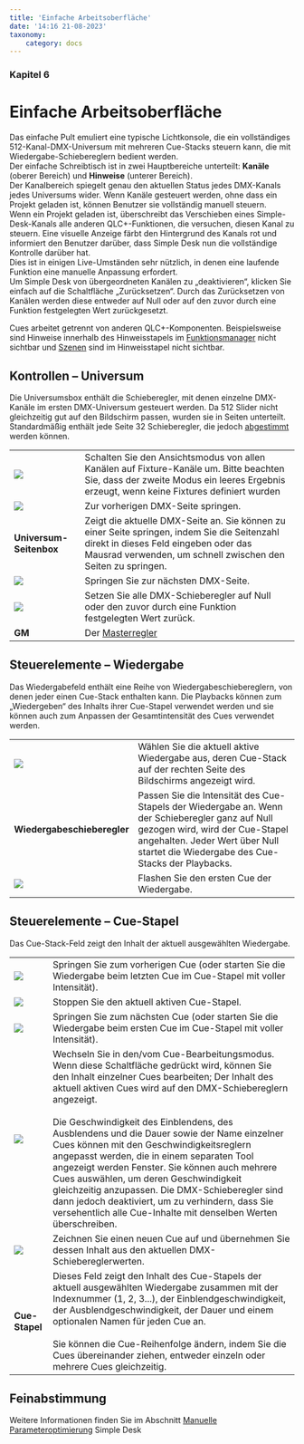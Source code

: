 ```yaml
---
title: 'Einfache Arbeitsoberfläche'
date: '14:16 21-08-2023'
taxonomy:
    category: docs
---
```


<style>
    #chapter p {
        text-align: left;
    }
</style>
### Kapitel 6

# Einfache Arbeitsoberfläche

Das einfache Pult emuliert eine typische Lichtkonsole, die ein vollständiges 512-Kanal-DMX-Universum mit mehreren Cue-Stacks steuern kann, die mit Wiedergabe-Schiebereglern bedient werden.  
Der einfache Schreibtisch ist in zwei Hauptbereiche unterteilt: **Kanäle** (oberer Bereich) und **Hinweise** (unterer Bereich).  
Der Kanalbereich spiegelt genau den aktuellen Status jedes DMX-Kanals jedes Universums wider. Wenn Kanäle gesteuert werden, ohne dass ein Projekt geladen ist, können Benutzer sie vollständig manuell steuern.  
Wenn ein Projekt geladen ist, überschreibt das Verschieben eines Simple-Desk-Kanals alle anderen QLC+-Funktionen, die versuchen, diesen Kanal zu steuern. Eine visuelle Anzeige färbt den Hintergrund des Kanals rot und informiert den Benutzer darüber, dass Simple Desk nun die vollständige Kontrolle darüber hat.  
Dies ist in einigen Live-Umständen sehr nützlich, in denen eine laufende Funktion eine manuelle Anpassung erfordert.  
Um Simple Desk von übergeordneten Kanälen zu „deaktivieren“, klicken Sie einfach auf die Schaltfläche „Zurücksetzen“. Durch das Zurücksetzen von Kanälen werden diese entweder auf Null oder auf den zuvor durch eine Funktion festgelegten Wert zurückgesetzt.  

Cues arbeitet getrennt von anderen QLC+-Komponenten. Beispielsweise sind Hinweise innerhalb des Hinweisstapels im [Funktionsmanager](/function-manager) nicht sichtbar und [Szenen](/basics/glossary-and-concepts#szene) sind im Hinweisstapel nicht sichtbar.

Kontrollen – Universum
-------------------

Die Universumsbox enthält die Schieberegler, mit denen einzelne DMX-Kanäle im ersten DMX-Universum gesteuert werden. Da 512 Slider nicht gleichzeitig gut auf den Bildschirm passen, wurden sie in Seiten unterteilt. Standardmäßig enthält jede Seite 32 Schieberegler, die jedoch [abgestimmt](#feinabstimmung) werden können.

|     |     |
| --- | --- |
| ![](/basics/tabview.png) | Schalten Sie den Ansichtsmodus von allen Kanälen auf Fixture-Kanäle um. Bitte beachten Sie, dass der zweite Modus ein leeres Ergebnis erzeugt, wenn keine Fixtures definiert wurden |
| ![](/basics/back.png) | Zur vorherigen DMX-Seite springen. |
| **Universum-Seitenbox** | Zeigt die aktuelle DMX-Seite an. Sie können zu einer Seite springen, indem Sie die Seitenzahl direkt in dieses Feld eingeben oder das Mausrad verwenden, um schnell zwischen den Seiten zu springen. |
| ![](/basics/forward.png) | Springen Sie zur nächsten DMX-Seite. |
| ![](/basics/fileclose.png) | Setzen Sie alle DMX-Schieberegler auf Null oder den zuvor durch eine Funktion festgelegten Wert zurück. |
| **GM** | Der [Masterregler](/basics/glossary-and-concepts#masterregler) |

Steuerelemente – Wiedergabe
-------------------

Das Wiedergabefeld enthält eine Reihe von Wiedergabeschiebereglern, von denen jeder einen Cue-Stack enthalten kann. Die Playbacks können zum „Wiedergeben“ des Inhalts ihrer Cue-Stapel verwendet werden und sie können auch zum Anpassen der Gesamtintensität des Cues verwendet werden.

|     |     |
| --- | --- |
| ![](/basics/check.png) | Wählen Sie die aktuell aktive Wiedergabe aus, deren Cue-Stack auf der rechten Seite des Bildschirms angezeigt wird. |
| **Wiedergabeschieberegler** | Passen Sie die Intensität des Cue-Stapels der Wiedergabe an. Wenn der Schieberegler ganz auf Null gezogen wird, wird der Cue-Stapel angehalten. Jeder Wert über Null startet die Wiedergabe des Cue-Stacks der Playbacks. |
| ![](/basics/flash.png) | Flashen Sie den ersten Cue der Wiedergabe. |

Steuerelemente – Cue-Stapel
--------------------

Das Cue-Stack-Feld zeigt den Inhalt der aktuell ausgewählten Wiedergabe.

|     |     |
| --- | --- |
| ![](/basics/back.png) | Springen Sie zum vorherigen Cue (oder starten Sie die Wiedergabe beim letzten Cue im Cue-Stapel mit voller Intensität). |
| ![](/basics/player_stop.png) | Stoppen Sie den aktuell aktiven Cue-Stapel. |
| ![](/basics/forward.png) | Springen Sie zum nächsten Cue (oder starten Sie die Wiedergabe beim ersten Cue im Cue-Stapel mit voller Intensität). |
| ![](/basics/edit.png) | Wechseln Sie in den/vom Cue-Bearbeitungsmodus. Wenn diese Schaltfläche gedrückt wird, können Sie den Inhalt einzelner Cues bearbeiten; Der Inhalt des aktuell aktiven Cues wird auf den DMX-Schiebereglern angezeigt.<br><br>Die Geschwindigkeit des Einblendens, des Ausblendens und die Dauer sowie der Name einzelner Cues können mit den Geschwindigkeitsreglern angepasst werden, die in einem separaten Tool angezeigt werden Fenster. Sie können auch mehrere Cues auswählen, um deren Geschwindigkeit gleichzeitig anzupassen. Die DMX-Schieberegler sind dann jedoch deaktiviert, um zu verhindern, dass Sie versehentlich alle Cue-Inhalte mit denselben Werten überschreiben. |
| ![](/basics/record.png) | Zeichnen Sie einen neuen Cue auf und übernehmen Sie dessen Inhalt aus den aktuellen DMX-Schiebereglerwerten. |
| **Cue-Stapel** | Dieses Feld zeigt den Inhalt des Cue-Stapels der aktuell ausgewählten Wiedergabe zusammen mit der Indexnummer (1, 2, 3...), der Einblendgeschwindigkeit, der Ausblendgeschwindigkeit, der Dauer und einem optionalen Namen für jeden Cue an.<br><br>Sie können die Cue-Reihenfolge ändern, indem Sie die Cues übereinander ziehen, entweder einzeln oder mehrere Cues gleichzeitig. |

[](#feinabstimmung)

Feinabstimmung
------

Weitere Informationen finden Sie im Abschnitt [Manuelle Parameteroptimierung](/advanced/parameters-tuning#1-einfache-oberfläche) Simple Desk
